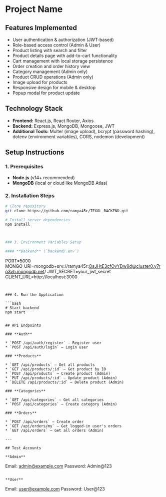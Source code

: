 # Project Name

## Features Implemented

* User authentication & authorization (JWT-based)
* Role-based access control (Admin & User)
* Product listing with search and filter
* Product details page with add-to-cart functionality
* Cart management with local storage persistence
* Order creation and order history view
* Category management (Admin only)
* Product CRUD operations (Admin only)
* Image upload for products
* Responsive design for mobile & desktop
* Popup modal for product update

## Technology Stack

* **Frontend:** React.js, React Router, Axios
* **Backend:** Express.js, MongoDB, Mongoose, JWT
* **Additional Tools:** Multer (image upload), bcrypt (password hashing), dotenv (environment variables), CORS, nodemon (development)

## Setup Instructions

### 1. Prerequisites

* **Node.js** (v14+ recommended)
* **MongoDB** (local or cloud like MongoDB Atlas)

### 2. Installation Steps

```bash
# Clone repository
git clone https://github.com/ramya45r/TEXOL_BACKEND.git

# Install server dependencies
npm install



### 3. Environment Variables Setup

#### **Backend** (`backend/.env`)

```
PORT=5000
MONGO_URI=mongodb+srv://ramya45r:OsJHtE3cfOvYDw8d@cluster0.y7ro3vh.mongodb.net/
JWT_SECRET=your_jwt_secret
CLIENT_URL=http://localhost:3000

```


### 4. Run the Application

```bash
# Start backend
npm start


## API Endpoints

### **Auth**

* `POST /api/auth/register` – Register user
* `POST /api/auth/login` – Login user

### **Products**

* `GET /api/products` – Get all products
* `GET /api/products/:id` – Get product by ID
* `POST /api/products` – Create product (Admin)
* `PUT /api/products/:id` – Update product (Admin)
* `DELETE /api/products/:id` – Delete product (Admin)

### **Categories**

* `GET /api/categories` – Get all categories
* `POST /api/categories` – Create category (Admin)

### **Orders**

* `POST /api/orders` – Create order
* `GET /api/orders/my` – Get logged-in user's orders
* `GET /api/orders` – Get all orders (Admin)

---

## Test Accounts

**Admin**

```
Email: admin@example.com
Password: Admin@123
```

**User**

```
Email: user@example.com
Password: User@123
```


